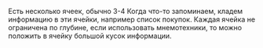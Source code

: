 Есть несколько ячеек, обычно 3-4
Когда что-то запоминаем, кладем информацию в эти ячейки, например список покупок.
Каждая ячейка не ограничена по глубине, если использовать мнемотехники, то можно положить в ячейку большой кусок информации.